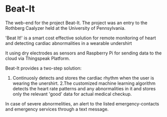 # Beat-It

The web-end for the project Beat-It. The project was an entry to the Rothberg Caalyzer held at the University of Pennsylvania. 

'Beat It!' is a smart cost effective solution for remote monitoring of heart and detecting cardiac abnormalities in a wearable undershirt

It using dry electrodes as sensors and Raspberry Pi for sending data to the cloud via Thingspeak Platform. 

Beat-It provides a two-step solution: 
1. Continuosly detects and stores the cardiac rhythm when the user is wearing the unershirt. 
2.The customized machine learning algorithm detects the heart rate patterns and  any abnormalities in it and stores only the relevant 'good' data for actual medical checkup.

In case of severe abnormelities, an alert to the listed emergency-contacts and emergency services through a text message. 
